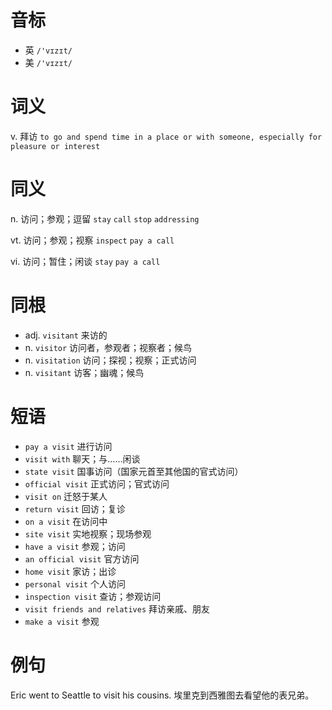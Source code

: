 # 音标

- 英 `/'vɪzɪt/`
- 美 `/'vɪzɪt/`

# 词义

v. 拜访
`to go and spend time in a place or with someone, especially for pleasure or interest`

# 同义

n. 访问；参观；逗留
`stay` `call` `stop` `addressing`

vt. 访问；参观；视察
`inspect` `pay a call`

vi. 访问；暂住；闲谈
`stay` `pay a call`

# 同根

- adj. `visitant` 来访的
- n. `visitor` 访问者，参观者；视察者；候鸟
- n. `visitation` 访问；探视；视察；正式访问
- n. `visitant` 访客；幽魂；候鸟

# 短语

- `pay a visit` 进行访问
- `visit with` 聊天；与……闲谈
- `state visit` 国事访问（国家元首至其他国的官式访问）
- `official visit` 正式访问；官式访问
- `visit on` 迁怒于某人
- `return visit` 回访；复诊
- `on a visit` 在访问中
- `site visit` 实地视察；现场参观
- `have a visit` 参观；访问
- `an official visit` 官方访问
- `home visit` 家访；出诊
- `personal visit` 个人访问
- `inspection visit` 查访；参观访问
- `visit friends and relatives` 拜访亲戚、朋友
- `make a visit` 参观

# 例句

Eric went to Seattle to visit his cousins.
埃里克到西雅图去看望他的表兄弟。



